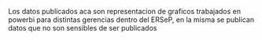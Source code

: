 Los datos publicados aca son representacion de graficos trabajados en powerbi para distintas gerencias dentro del ERSeP, en la misma se publican datos que no son sensibles de ser publicados
